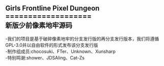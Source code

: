 ## Girls Frontline Pixel Dungeon<br/>===================<br/>新版少前像素地牢源码
-我们的项目是基于破碎像素地牢的分支发行版的再分支发行版本，我们将遵循GPL-3.0并以自由软件的形式发布该分支发行版<br/>-制作组成员:chocosuki、FTer、Unknown、Xunsharp<br/>-特别鸣谢:shower、JDSAling、Cat-Zs<br/>
